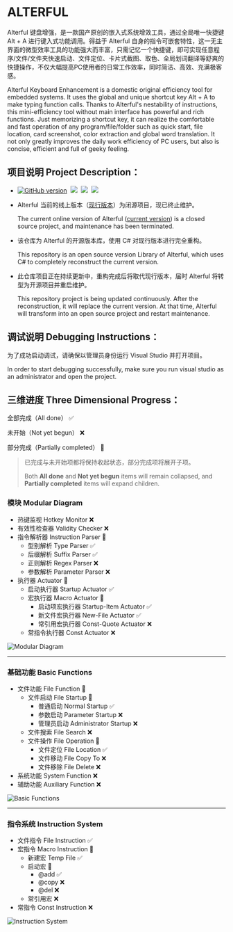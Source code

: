 # ALTERFUL

Alterful 键盘增强，是一款国产原创的嵌入式系统增效工具，通过全局唯一快捷键 Alt + A 进行键入式功能调用。得益于 Alterful 自身的指令可嵌套特性，这一无主界面的微型效率工具的功能强大而丰富，只需记忆一个快捷键，即可实现任意程序/文件/文件夹快速启动、文件定位、卡片式截图、取色、全局划词翻译等舒爽的快捷操作，不仅大幅提高PC使用者的日常工作效率，同时简洁、高效、充满极客感。

Alterful Keyboard Enhancement is a domestic original efficiency tool for embedded systems. It uses the global and unique shortcut key Alt + A to make typing function calls. Thanks to Alterful's nestability of instructions, this mini-efficiency tool without main interface has powerful and rich functions. Just memorizing a shortcut key, it can realize the comfortable and fast operation of any program/file/folder such as quick start, file location, card screenshot, color extraction and global word translation. It not only greatly improves the daily work efficiency of PC users, but also is concise, efficient and full of geeky feeling.

## 项目说明 Project Description：

- [![GitHub version](https://badge.fury.io/gh/Sunwish%2FAlterful.svg)](https://badge.fury.io/gh/Sunwish%2FAlterful)&nbsp;&nbsp;[![](https://img.shields.io/badge/tests-16_passes,0_failed-brightgreen.svg)](https://badge.fury.io/gh/Sunwish%2FAlterful)&nbsp;&nbsp;[![](https://img.shields.io/badge/build-passed-brightgreen.svg)](https://badge.fury.io/gh/Sunwish%2FAlterful)&nbsp;&nbsp;[![](https://img.shields.io/badge/.Net_Framework-4.6.1-brightgreen.svg)](https://badge.fury.io/gh/Sunwish%2FAlterful)

- Alterful 当前的线上版本（[现行版本](https://alterful.com/)）为闭源项目，现已终止维护。

  The current online version of Alterful ([current version](https://alterful.com/)) is a closed source project, and maintenance has been terminated.

- 该仓库为 Alterful 的开源版本库，使用 C# 对现行版本进行完全重构。

  This repository is an open source version Library of Alterful, which uses C# to completely reconstruct the current version.

- 此仓库项目正在持续更新中，重构完成后将取代现行版本，届时 Alterful 将转型为开源项目并重启维护。

  This repository project is being updated continuously. After the reconstruction, it will replace the current version. At that time, Alterful will transform into an open source project and restart maintenance.

## 调试说明 Debugging Instructions：

为了成功启动调试，请确保以管理员身份运行 Visual Studio 并打开项目。

In order to start debugging successfully, make sure you run visual studio as an administrator and open the project.

## 三维进度 Three Dimensional Progress：

全部完成（All done） ✅

未开始（Not yet begun） ❌

部分完成（Partially completed） 🔳

> 已完成与未开始项都将保持收起状态，部分完成项将展开子项。
>
> Both **All done** and **Not yet begun** items will remain collapsed, and **Partially completed** items will expand children.

### 模块 Modular Diagram

- 热键监视 Hotkey Monitor ❌
- 有效性检查器 Validity Checker ❌
- 指令解析器 Instruction Parser 🔳
  - 型别解析 Type Parser ✅
  - 后缀解析 Suffix Parser ✅
  - 正则解析 Regex Parser ❌
  - 参数解析 Parameter Parser ❌
- 执行器 Actuator 🔳
  - 启动执行器 Startup Actuator ✅
  - 宏执行器 Macro Actuator 🔳
    - 启动项宏执行器 Startup-Item Actuator ✅
    - 新文件宏执行器 New-File Actuator ✅
    - 常引用宏执行器 Const-Quote Actuator ❌
  - 常指令执行器 Const Actuator ❌

![Modular Diagram](https://i.loli.net/2019/11/01/eoX5AbgLduMQ8Kj.png)

-----

### 基础功能 Basic Functions

- 文件功能 File Function 🔳
  - 文件启动 File Startup 🔳
    - 普通启动 Normal Startup ✅
    - 参数启动 Parameter Startup ❌
    - 管理员启动 Administrator Startup ❌
  - 文件搜索 File Search ❌
  - 文件操作 File Operation 🔳
    - 文件定位 File Location ✅
    - 文件移动 File Copy To ❌
    - 文件移除 File Delete ❌
- 系统功能 System Function ❌
- 辅助功能 Auxiliary Function ❌

![Basic Functions](https://i.loli.net/2019/11/01/VkGIW2uqACZoQws.png)

------

### 指令系统 Instruction System

- 文件指令 File Instruction ✅
- 宏指令 Macro Instruction 🔳
  - 新建宏 Temp File ✅
  - 启动宏  🔳
    - @add ✅
    - @copy ❌
    - @del ❌
  - 常引用宏 ❌
- 常指令 Const Instruction ❌

![Instruction System](https://i.loli.net/2019/11/01/yZrzJ8RN2PiIW45.jpg)
